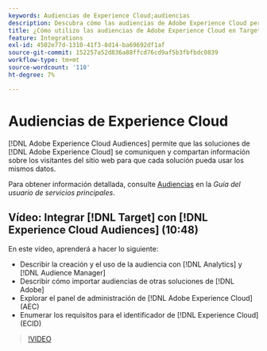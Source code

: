 ```yaml
---
keywords: Audiencias de Experience Cloud;audiencias
description: Descubra cómo las audiencias de Adobe Experience Cloud permiten que las soluciones de Experience Cloud se comuniquen y compartan información sobre los visitantes de un sitio web con otras soluciones de Adobe.
title: ¿Cómo utilizo las audiencias de Adobe Experience Cloud en Target?
feature: Integrations
exl-id: 4502e77d-1310-41f3-8d14-ba69692df1af
source-git-commit: 152257a52d836a88ffcd76cd9af5b3fbfbdc0839
workflow-type: tm+mt
source-wordcount: '110'
ht-degree: 7%

---
```


# Audiencias de Experience Cloud

[!DNL Adobe Experience Cloud Audiences] permite que las soluciones de [!DNL Adobe Experience Cloud] se comuniquen y compartan información sobre los visitantes del sitio web para que cada solución pueda usar los mismos datos.

Para obtener información detallada, consulte [Audiencias](https://experienceleague.adobe.com/docs/core-services/interface/audiences/audience-library.html?lang=es) en la *Guía del usuario de servicios principales*.

## Vídeo: Integrar [!DNL Target] con [!DNL Experience Cloud Audiences] (10:48)

En este vídeo, aprenderá a hacer lo siguiente:

* Describir la creación y el uso de la audiencia con [!DNL Analytics] y [!DNL Audience Manager]
* Describir cómo importar audiencias de otras soluciones de [!DNL Adobe]
* Explorar el panel de administración de [!DNL Adobe Experience Cloud] (AEC)
* Enumerar los requisitos para el identificador de [!DNL Experience Cloud] (ECID)

>[!VIDEO](https://video.tv.adobe.com/v/35152)
